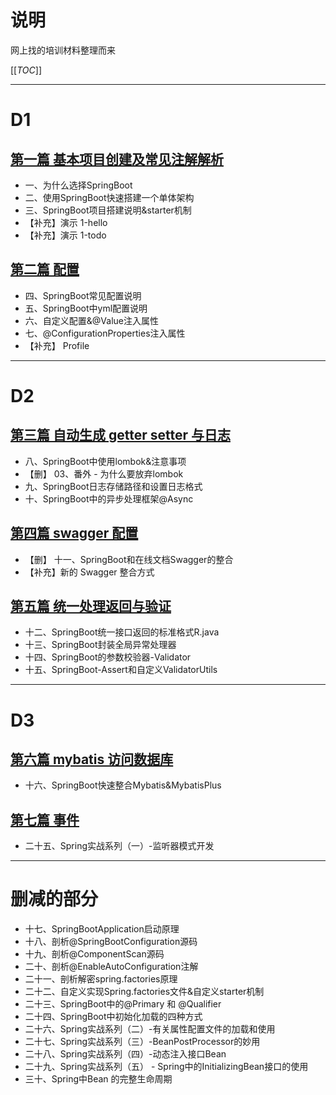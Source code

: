 # 说明
网上找的培训材料整理而来  

[[_TOC_]]


---
# D1

## [第一篇 基本项目创建及常见注解解析](1-start.md)
* 一、为什么选择SpringBoot
* 二、使用SpringBoot快速搭建一个单体架构
* 三、SpringBoot项目搭建说明&starter机制
* 【补充】演示 1-hello
* 【补充】演示 1-todo

## [第二篇 配置](2-config.md)
* 四、SpringBoot常见配置说明
* 五、SpringBoot中yml配置说明
* 六、自定义配置&@Value注入属性
* 七、@ConfigurationProperties注入属性
* 【补充】 Profile


----
# D2

## [第三篇 自动生成 getter setter 与日志](3-lombok-log.md)
* 八、SpringBoot中使用lombok&注意事项
* 【删】 03、番外 - 为什么要放弃lombok
* 九、SpringBoot日志存储路径和设置日志格式
* 十、SpringBoot中的异步处理框架@Async

## [第四篇 swagger 配置](4-swagger.md)
* 【删】 十一、SpringBoot和在线文档Swagger的整合
* 【补充】新的 Swagger 整合方式

## [第五篇 统一处理返回与验证](5-advise-validate.md)
* 十二、SpringBoot统一接口返回的标准格式R.java
* 十三、SpringBoot封装全局异常处理器
* 十四、SpringBoot的参数校验器-Validator
* 十五、SpringBoot-Assert和自定义ValidatorUtils

----
# D3

## [第六篇 mybatis 访问数据库](6-mybatis.md)
* 十六、SpringBoot快速整合Mybatis&MybatisPlus

## [第七篇 事件](7-event.md)
* 二十五、Spring实战系列（一）-监听器模式开发



-----
# 删减的部分
* 十七、SpringBootApplication启动原理
* 十八、剖析@SpringBootConfiguration源码
* 十九、剖析@ComponentScan源码
* 二十、剖析@EnableAutoConfiguration注解
* 二十一、剖析解密spring.factories原理
* 二十二、自定义实现Spring.factories文件&自定义starter机制
* 二十三、SpringBoot中的@Primary 和 @Qualifier
* 二十四、SpringBoot中初始化加载的四种方式
* 二十六、Spring实战系列（二）-有关属性配置文件的加载和使用
* 二十七、Spring实战系列（三）-BeanPostProcessor的妙用
* 二十八、Spring实战系列（四）-动态注入接口Bean
* 二十九、Spring实战系列（五） - Spring中的InitializingBean接口的使用
* 三十、Spring中Bean 的完整生命周期